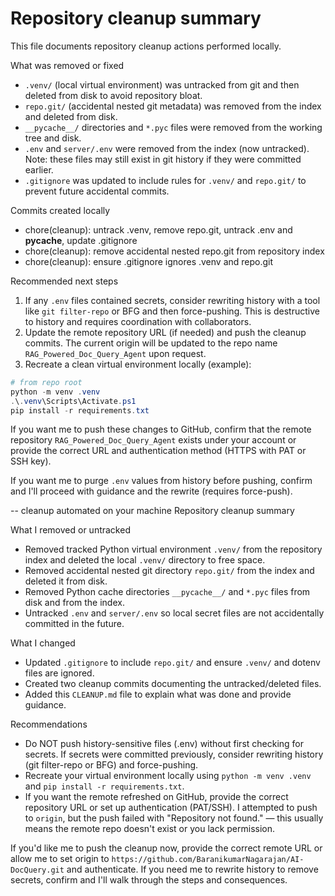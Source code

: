 # Repository cleanup summary

This file documents repository cleanup actions performed locally.

What was removed or fixed
- `.venv/` (local virtual environment) was untracked from git and then deleted from disk to avoid repository bloat.
- `repo.git/` (accidental nested git metadata) was removed from the index and deleted from disk.
- `__pycache__/` directories and `*.pyc` files were removed from the working tree and disk.
- `.env` and `server/.env` were removed from the index (now untracked). Note: these files may still exist in git history if they were committed earlier.
- `.gitignore` was updated to include rules for `.venv/` and `repo.git/` to prevent future accidental commits.

Commits created locally
- chore(cleanup): untrack .venv, remove repo.git, untrack .env and __pycache__, update .gitignore
- chore(cleanup): remove accidental nested repo.git from repository index
- chore(cleanup): ensure .gitignore ignores .venv and repo.git

Recommended next steps

1. If any `.env` files contained secrets, consider rewriting history with a tool like `git filter-repo` or BFG and then force-pushing. This is destructive to history and requires coordination with collaborators.
2. Update the remote repository URL (if needed) and push the cleanup commits. The current origin will be updated to the repo name `RAG_Powered_Doc_Query_Agent` upon request.
3. Recreate a clean virtual environment locally (example):

```powershell
# from repo root
python -m venv .venv
.\.venv\Scripts\Activate.ps1
pip install -r requirements.txt
```

If you want me to push these changes to GitHub, confirm that the remote repository `RAG_Powered_Doc_Query_Agent` exists under your account or provide the correct URL and authentication method (HTTPS with PAT or SSH key).

If you want me to purge `.env` values from history before pushing, confirm and I'll proceed with guidance and the rewrite (requires force-push).

-- cleanup automated on your machine
Repository cleanup summary

What I removed or untracked

- Removed tracked Python virtual environment `.venv/` from the repository index and deleted the local `.venv/` directory to free space.
- Removed accidental nested git directory `repo.git/` from the index and deleted it from disk.
- Removed Python cache directories `__pycache__/` and `*.pyc` files from disk and from the index.
- Untracked `.env` and `server/.env` so local secret files are not accidentally committed in the future.

What I changed

- Updated `.gitignore` to include `repo.git/` and ensure `.venv/` and dotenv files are ignored.
- Created two cleanup commits documenting the untracked/deleted files.
- Added this `CLEANUP.md` file to explain what was done and provide guidance.

Recommendations

- Do NOT push history-sensitive files (.env) without first checking for secrets. If secrets were committed previously, consider rewriting history (git filter-repo or BFG) and force-pushing.
- Recreate your virtual environment locally using `python -m venv .venv` and `pip install -r requirements.txt`.
- If you want the remote refreshed on GitHub, provide the correct repository URL or set up authentication (PAT/SSH). I attempted to push to `origin`, but the push failed with "Repository not found." — this usually means the remote repo doesn't exist or you lack permission.

If you'd like me to push the cleanup now, provide the correct remote URL or allow me to set origin to `https://github.com/BaranikumarNagarajan/AI-DocQuery.git` and authenticate. If you need me to rewrite history to remove secrets, confirm and I'll walk through the steps and consequences.
